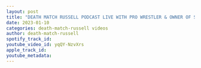 ```yaml
---
layout: post
title: "DEATH MATCH RUSSELL PODCAST LIVE WITH PRO WRESTLER & OWNER OF SWF PRO WRESTLING ROB FURY"
date: 2023-01-10
categories: death-match-russell videos
author: death-match-russell
spotify_track_id: 
youtube_video_id: yqQY-NzvXrs
apple_track_id: 
youtube_metadata: 
---
```

